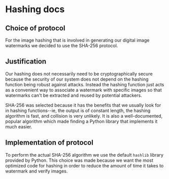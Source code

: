# Hashing docs

## Choice of protocol

For the image hashing that is involved in generating our digital image watermarks we decided to use the SHA-256 protocol.

## Justification

Our hashing does not necessarily need to be cryptographically secure because the security of our system does not depend on the hashing function being robust against attacks. Instead the hashing function just acts as a convenient way to associate a watermark with specific images so that watermarks can't be extracted and reused by potential attackers.

SHA-256 was selected because it has the benefits that we usually look for in hashing functions--ie, the output is of constant length, the hashing algorithm is fast, and collision is very unlikely. It is also a well-documented, popular algorithm which made finding a Python library that implements it much easier.

## Implementation of protocol

To perform the actual SHA-256 algorithm we use the default `hashlib` library provided by Python. This choice was made because we want the most optimized code for hashing in order to reduce the amount of time it takes to watermark and verify images.